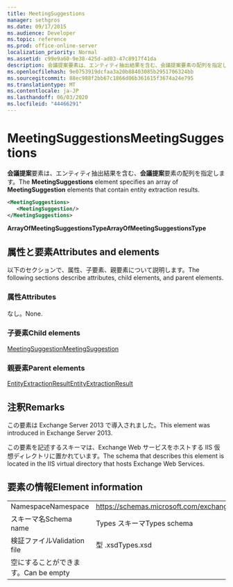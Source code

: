 ```yaml
---
title: MeetingSuggestions
manager: sethgros
ms.date: 09/17/2015
ms.audience: Developer
ms.topic: reference
ms.prod: office-online-server
localization_priority: Normal
ms.assetid: c99e9a60-9e38-425d-ad03-47c8917f41da
description: 会議提案要素は、エンティティ抽出結果を含む、会議提案要素の配列を指定します。
ms.openlocfilehash: 9e0753919dcfaa3a20b88403085b2951706324bb
ms.sourcegitcommit: 88ec988f2bb67c1866d06b361615f3674a24e795
ms.translationtype: MT
ms.contentlocale: ja-JP
ms.lasthandoff: 06/03/2020
ms.locfileid: "44466291"
---
```

# <a name="meetingsuggestions"></a><span data-ttu-id="b7f83-103">MeetingSuggestions</span><span class="sxs-lookup"><span data-stu-id="b7f83-103">MeetingSuggestions</span></span>

<span data-ttu-id="b7f83-104">**会議提案**要素は、エンティティ抽出結果を含む、**会議提案**要素の配列を指定します。</span><span class="sxs-lookup"><span data-stu-id="b7f83-104">The **MeetingSuggestions** element specifies an array of **MeetingSuggestion** elements that contain entity extraction results.</span></span> 
  
```XML
<MeetingSuggestions>
   <MeetingSuggestion/>
</MeetingSuggestions>
```

 <span data-ttu-id="b7f83-105">**ArrayOfMeetingSuggestionsType**</span><span class="sxs-lookup"><span data-stu-id="b7f83-105">**ArrayOfMeetingSuggestionsType**</span></span>
## <a name="attributes-and-elements"></a><span data-ttu-id="b7f83-106">属性と要素</span><span class="sxs-lookup"><span data-stu-id="b7f83-106">Attributes and elements</span></span>

<span data-ttu-id="b7f83-107">以下のセクションで、属性、子要素、親要素について説明します。</span><span class="sxs-lookup"><span data-stu-id="b7f83-107">The following sections describe attributes, child elements, and parent elements.</span></span>
  
### <a name="attributes"></a><span data-ttu-id="b7f83-108">属性</span><span class="sxs-lookup"><span data-stu-id="b7f83-108">Attributes</span></span>

<span data-ttu-id="b7f83-109">なし。</span><span class="sxs-lookup"><span data-stu-id="b7f83-109">None.</span></span>
  
### <a name="child-elements"></a><span data-ttu-id="b7f83-110">子要素</span><span class="sxs-lookup"><span data-stu-id="b7f83-110">Child elements</span></span>

[<span data-ttu-id="b7f83-111">MeetingSuggestion</span><span class="sxs-lookup"><span data-stu-id="b7f83-111">MeetingSuggestion</span></span>](meetingsuggestion.md)
  
### <a name="parent-elements"></a><span data-ttu-id="b7f83-112">親要素</span><span class="sxs-lookup"><span data-stu-id="b7f83-112">Parent elements</span></span>

[<span data-ttu-id="b7f83-113">EntityExtractionResult</span><span class="sxs-lookup"><span data-stu-id="b7f83-113">EntityExtractionResult</span></span>](entityextractionresult.md)
  
## <a name="remarks"></a><span data-ttu-id="b7f83-114">注釈</span><span class="sxs-lookup"><span data-stu-id="b7f83-114">Remarks</span></span>

<span data-ttu-id="b7f83-115">この要素は Exchange Server 2013 で導入されました。</span><span class="sxs-lookup"><span data-stu-id="b7f83-115">This element was introduced in Exchange Server 2013.</span></span>
  
<span data-ttu-id="b7f83-116">この要素を記述するスキーマは、Exchange Web サービスをホストする IIS 仮想ディレクトリに置かれています。</span><span class="sxs-lookup"><span data-stu-id="b7f83-116">The schema that describes this element is located in the IIS virtual directory that hosts Exchange Web Services.</span></span>
  
## <a name="element-information"></a><span data-ttu-id="b7f83-117">要素の情報</span><span class="sxs-lookup"><span data-stu-id="b7f83-117">Element information</span></span>

|||
|:-----|:-----|
|<span data-ttu-id="b7f83-118">Namespace</span><span class="sxs-lookup"><span data-stu-id="b7f83-118">Namespace</span></span>  <br/> |https://schemas.microsoft.com/exchange/services/2006/types  <br/> |
|<span data-ttu-id="b7f83-119">スキーマ名</span><span class="sxs-lookup"><span data-stu-id="b7f83-119">Schema name</span></span>  <br/> |<span data-ttu-id="b7f83-120">Types スキーマ</span><span class="sxs-lookup"><span data-stu-id="b7f83-120">Types schema</span></span>  <br/> |
|<span data-ttu-id="b7f83-121">検証ファイル</span><span class="sxs-lookup"><span data-stu-id="b7f83-121">Validation file</span></span>  <br/> |<span data-ttu-id="b7f83-122">型 .xsd</span><span class="sxs-lookup"><span data-stu-id="b7f83-122">Types.xsd</span></span>  <br/> |
|<span data-ttu-id="b7f83-123">空にすることができます。</span><span class="sxs-lookup"><span data-stu-id="b7f83-123">Can be empty</span></span>  <br/> ||
   

